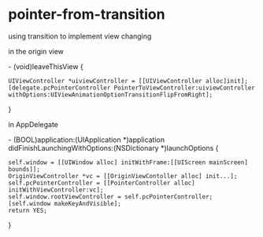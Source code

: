pointer-from-transition
=======================

using transition to implement view changing

in the origin view

\- (void)leaveThisView
{

    UIViewController *uiviewController = [[UIViewController alloc]init];
    [delegate.pcPointerController PointerToViewController:uiviewController withOptions:UIViewAnimationOptionTransitionFlipFromRight];
    
}

in AppDelegate

\- (BOOL)application:(UIApplication *)application didFinishLaunchingWithOptions:(NSDictionary *)launchOptions
{

    self.window = [[UIWindow alloc] initWithFrame:[[UIScreen mainScreen] bounds]];
    OriginViewController *vc = [[OriginViewContoller alloc] init...];
    self.pcPointerController = [[PointerController alloc] initWithViewController:vc];
    self.window.rootViewController = self.pcPointerController;
    [self.window makeKeyAndVisible];
    return YES;
    
}
